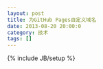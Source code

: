 ```yaml
---
layout: post
title: 为GitHub Pages自定义域名
date: 2013-08-20 20:00:0
category: 技术
tags: []
---
```

{% include JB/setup %}


